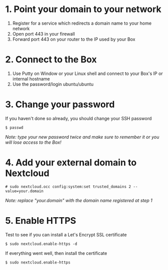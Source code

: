 # 1. Point your domain to your network

1. Register for a service which redirects a domain name to your home network
1. Open port 443 in your firewall
1. Forward port 443 on your router to the IP used by your Box

# 2. Connect to the Box

1. Use Putty on Window or your Linux shell and connect to your Box's IP or internal hostname
1. Use the password/login ubuntu/ubuntu

# 3. Change your password

If you haven't done so already, you should change your SSH password

`$ passwd`

*Note: type your new password twice and make sure to remember it or you will lose access to the Box!*

# 4. Add your external domain to Nextcloud

`# sudo nextcloud.occ config:system:set trusted_domains 2
--value=your.domain`

*Note: replace "your.domain" with the domain name registered at step 1*

# 5. Enable HTTPS

Test to see if you can install a Let's Encrypt SSL certificate

`$ sudo nextcloud.enable-https -d`

If everything went well, then install the certificate

`$ sudo nextcloud.enable-https`
